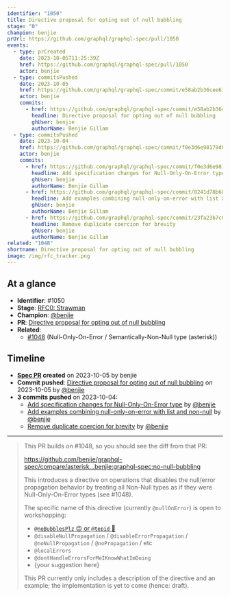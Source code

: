 ```yaml
---
identifier: "1050"
title: Directive proposal for opting out of null bubbling
stage: "0"
champion: benjie
prUrl: https://github.com/graphql/graphql-spec/pull/1050
events:
  - type: prCreated
    date: 2023-10-05T11:25:39Z
    href: https://github.com/graphql/graphql-spec/pull/1050
    actor: benjie
  - type: commitsPushed
    date: 2023-10-05
    href: https://github.com/graphql/graphql-spec/commit/e58ab2b36cee6186ed538f07af61cd0752d8caab
    actor: benjie
    commits:
      - href: https://github.com/graphql/graphql-spec/commit/e58ab2b36cee6186ed538f07af61cd0752d8caab
        headline: Directive proposal for opting out of null bubbling
        ghUser: benjie
        authorName: Benjie Gillam
  - type: commitsPushed
    date: 2023-10-04
    href: https://github.com/graphql/graphql-spec/commit/f0e3d6e98179d898d447ddad8a390fc5d3c2369d
    actor: benjie
    commits:
      - href: https://github.com/graphql/graphql-spec/commit/f0e3d6e98179d898d447ddad8a390fc5d3c2369d
        headline: Add specification changes for Null-Only-On-Error type
        ghUser: benjie
        authorName: Benjie Gillam
      - href: https://github.com/graphql/graphql-spec/commit/8241d78b68154ce0322fd20dc1fae0ccab9792b6
        headline: Add examples combining null-only-on-error with list and non-null
        ghUser: benjie
        authorName: Benjie Gillam
      - href: https://github.com/graphql/graphql-spec/commit/23fa23b7c06d0cf36b3ce53e377e0789d40c56ff
        headline: Remove duplicate coercion for brevity
        ghUser: benjie
        authorName: Benjie Gillam
related: "1048"
shortname: Directive proposal for opting out of null bubbling
image: /img/rfc_tracker.png
---
```


## At a glance

- **Identifier**: #1050
- **Stage**: [RFC0: Strawman](https://github.com/graphql/graphql-spec/blob/main/CONTRIBUTING.md#stage-0-strawman)
- **Champion**: [@benjie](https://github.com/benjie)
- **PR**: [Directive proposal for opting out of null bubbling](https://github.com/graphql/graphql-spec/pull/1050)
- **Related**:
  - [#1048](/rfcs/1048 "Null-Only-On-Error / Semantically-Non-Null type (asterisk) / RFC0") (Null-Only-On-Error / Semantically-Non-Null type (asterisk))

<!-- BEGIN_CUSTOM_TEXT -->



<!-- END_CUSTOM_TEXT -->

## Timeline

- **[Spec PR](https://github.com/graphql/graphql-spec/pull/1050) created** on 2023-10-05 by benjie
- **Commit pushed**: [Directive proposal for opting out of null bubbling](https://github.com/graphql/graphql-spec/commit/e58ab2b36cee6186ed538f07af61cd0752d8caab) on 2023-10-05 by [@benjie](https://github.com/benjie)
- **3 commits pushed** on 2023-10-04:
  - [Add specification changes for Null-Only-On-Error type](https://github.com/graphql/graphql-spec/commit/f0e3d6e98179d898d447ddad8a390fc5d3c2369d) by [@benjie](https://github.com/benjie)
  - [Add examples combining null-only-on-error with list and non-null](https://github.com/graphql/graphql-spec/commit/8241d78b68154ce0322fd20dc1fae0ccab9792b6) by [@benjie](https://github.com/benjie)
  - [Remove duplicate coercion for brevity](https://github.com/graphql/graphql-spec/commit/23fa23b7c06d0cf36b3ce53e377e0789d40c56ff) by [@benjie](https://github.com/benjie)

<!-- VERBATIM -->

---

> This PR builds on #1048, so you should see the diff from that PR:
> 
> https://github.com/benjie/graphql-spec/compare/asterisk...benjie:graphql-spec:no-null-bubbling
> 
> This introduces a directive on operations that disables the null/error propagation behavior by treating all Non-Null types as if they were Null-Only-On-Error types (see #1048).
> 
> The specific name of this directive (currently `@nullOnError`) is open to workshopping:
> 
> - [`@noBubblesPlz` :wink: or `@tepid` :rofl:](https://www.youtube.com/watch?v=k5Qec3OvKjU&t=1426s)
> - `@disableNullPropagation` / `@disableErrorPropagation` / `@noNullPropagation` / `@noPropagation` / etc
> - `@localErrors`
> - `@dontHandleErrorsForMeIKnowWhatImDoing`
> - \{your suggestion here}
> 
> This PR currently only includes a description of the directive and an example; the implementation is yet to come (hence: draft).

